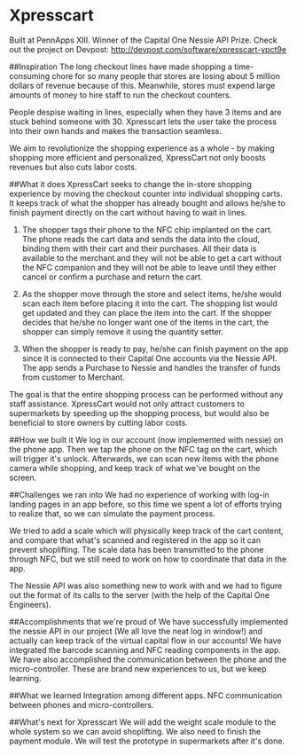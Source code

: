 # Xpresscart

Built at PennApps XIII. Winner of the Capital One Nessie API Prize. Check out the project on Devpost: http://devpost.com/software/xpresscart-ypct9e

##Inspiration
The long checkout lines have made shopping a time-consuming chore for so many people that stores are losing about 5 million dollars of revenue because of this. Meanwhile, stores must expend large amounts of money to hire staff to run the checkout counters.

People despise waiting in lines, especially when they have 3 items and are stuck behind someone with 30. Xpresscart lets the user take the process into their own hands and makes the transaction seamless.

We aim to revolutionize the shopping experience as a whole - by making shopping more efficient and personalized, XpressCart not only boosts revenues but also cuts labor costs.

##What it does
XpressCart seeks to change the in-store shopping experience by moving the checkout counter into individual shopping carts. It keeps track of what the shopper has already bought and allows he/she to finish payment directly on the cart without having to wait in lines.

1) The shopper tags their phone to the NFC chip implanted on the cart. The phone reads the cart data and sends the data into the cloud, binding them with their cart and their purchases. All their data is available to the merchant and they will not be able to get a cart without the NFC companion and they will not be able to leave until they either cancel or confirm a purchase and return the cart.

2) As the shopper move through the store and select items, he/she would scan each item before placing it into the cart. The shopping list would get updated and they can place the item into the cart. If the shopper decides that he/she no longer want one of the items in the cart, the shopper can simply remove it using the quantity setter.

3) When the shopper is ready to pay, he/she can finish payment on the app since it is connected to their Capital One accounts via the Nessie API. The app sends a Purchase to Nessie and handles the transfer of funds from customer to Merchant.

The goal is that the entire shopping process can be performed without any staff assistance. XpressCart would not only attract customers to supermarkets by speeding up the shopping process, but would also be beneficial to store owners by cutting labor costs.

##How we built it
We log in our account (now implemented with nessie) on the phone app. Then we tap the phone on the NFC tag on the cart, which will trigger it's unlock. Afterwards, we can scan new items with the phone camera while shopping, and keep track of what we've bought on the screen.

##Challenges we ran into
We had no experience of working with log-in landing pages in an app before, so this time we spent a lot of efforts trying to realize that, so we can simulate the payment process.

We tried to add a scale which will physically keep track of the cart content, and compare that what's scanned and registered in the app so it can prevent shoplifting. The scale data has been transmitted to the phone through NFC, but we still need to work on how to coordinate that data in the app.

The Nessie API was also something new to work with and we had to figure out the format of its calls to the server (with the help of the Capital One Engineers).

##Accomplishments that we're proud of
We have successfully implemented the nessie API in our project (We all love the neat log in window!) and actually can keep track of the virtual capital flow in our accounts! We have integrated the barcode scanning and NFC reading components in the app. We have also accomplished the communication between the phone and the micro-controller. These are brand new experiences to us, but we keep learning.

##What we learned
Integration among different apps. NFC communication between phones and micro-controllers.

##What's next for Xpresscart
We will add the weight scale module to the whole system so we can avoid shoplifting. We also need to finish the payment module. We will test the prototype in supermarkets after it's done.
